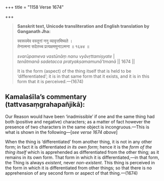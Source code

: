 +++
title = "1158 Verse 1674"

+++
> **Sanskrit text, Unicode transliteration and English translation by Ganganath Jha:** 
>
> स्वरूपमेव वस्तूनां ननु व्यावृत्तमिष्यते ।  
> तेनात्मना सदेतच्च प्रत्यक्षममुनाऽत्मना ॥ १६७४ ॥ 
>
> *svarūpameva vastūnāṃ nanu vyāvṛttamiṣyate* \|  
> *tenātmanā sadetacca pratyakṣamamunā'tmanā* \|\| 1674 \|\| 
>
> It is the form (aspect) of the thing itself that is held to be ‘differentiated’; it is in that same form that it exists, and it is in this form that it is perceived.—(1674)



## Kamalaśīla’s commentary (tattvasaṃgrahapañjikā):

Our Reason would have been ‘inadmissible’ if one and the same thing had both (positive and negative) characters; as a matter of fact however the presence of two characters in the same object is incongruous.—This is what is shown in the following—[*see verse 1674 above*]

When the thing is ‘differentiated’ from another thing, it is not in any other form; in fact it is differentiated *in its own form*; hence it is the *form of the thing itself* which is apprehended as differentiated from the other thing; as it remains in its own form. That form in which it is differentiated,—in that form, the Thing is always *existent*, never *non-existent*. This thing is perceived in the form in which it is differentiated from other things; so that there is no apprehension of any second form or aspect of that thing.—(1674)


